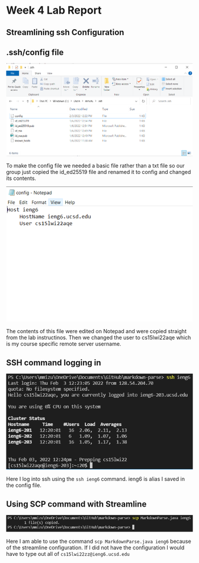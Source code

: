 # Week 4 Lab Report

## Streamlining ssh Configuration

## .ssh/config file

![Config file](CreatingTheFile.PNG)

To make the config file we needed a basic file rather than a txt file so our group just copied the id_ed25519 file and renamed it to config and changed its contents.

![In file](SettingUpConfig.PNG)

The contents of this file were edited on Notepad and were copied straight from the lab instructinos. Then we changed the user to cs15lwi22aqe which is my course specific remote server username.

## SSH command logging in

![SSH Login](SSHConfig.PNG)

Here I log into ssh using the `ssh ieng6` command. ieng6 is alias I saved in the config file.

## Using SCP command with Streamline

![Using SCP to copy files](StreamlineSCP.PNG)

Here I am able to use the command `scp MarkdownParse.java ieng6` because of the streamline configuration. If I did not have the configuration I would have to type out all of `cs15lwi22zz@ieng6.ucsd.edu`
